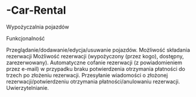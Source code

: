 # -Car-Rental
Wypożyczalnia pojazdów

Funkcjonalność

Przeglądanie/dodawanie/edycja/usuwanie pojazdów.
Możliwość składania rezerwacji
Możliwość  rezerwacji (wypożyczony (przez kogo), dostępny, zarezerwowany).
Automatyczne cofanie rezerwacji (z powiadomieniem przez e-mail)  w przypadku braku potwierdzenia otrzymania płatności do trzech po złożeniu rezerwacji.
Przesyłanie wiadomości o złożonej rezerwacji/potwierdzeniu otrzymania płatności/anulowaniu rezerwacji.
Uwierzytelnianie.
